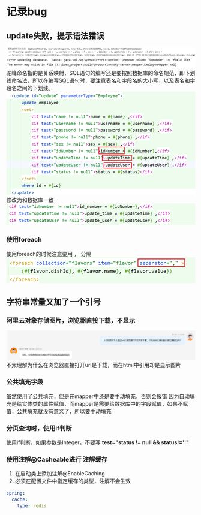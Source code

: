 # 记录bug
## update失败，提示语法错误
![loading failed](https://raw.githubusercontent.com/lei1692/typora/main/image/202309070951046.png)
![loading failed](https://raw.githubusercontent.com/lei1692/typora/main/image/202309070952826.png)
驼峰命名指的是关系映射，SQL语句的编写还是要按照数据库的命名规范，即下划线命名法，所以在编写SQL语句时，要注意表名和字段名的大小写，以及表名和字段名之间的下划线。  
![loading failed](https://raw.githubusercontent.com/lei1692/typora/main/image/202309070953970.png)    
修改为和数据库一致  
![loading failed](https://raw.githubusercontent.com/lei1692/typora/main/image/202309070956640.png)

### 使用foreach
使用foreach的时候注意要用 ， 分隔  
![loading failed](https://raw.githubusercontent.com/lei1692/typora/main/image/202309081523960.png)  
## 字符串常量又加了一个引号

### 阿里云对象存储图片，浏览器直接下载，不显示
![loading failed](https://raw.githubusercontent.com/lei1692/typora/main/image/202309081339943.png)  
不太理解为什么在浏览器直接打开url是下载，而在html中引用却是显示图片

### 公共填充字段
虽然使用了公共填充，但是在mapper中还是要手动填充，否则会报错
因为自动填充是给实体类的属性赋值，而mapper是需要给数据库中的字段赋值，如果不赋值，公共填充就没有意义了，所以要手动填充  
### 分页查询时，使用if判断
使用if判断，如果参数是Integer，不要写 **test="status != null && status!=''"**  
### 使用注解@Cacheable进行 注解缓存
1. 在启动类上添加注解@EnableCaching
2. 必须在配置文件中指定缓存的类型，注解不会生效  
```yml
spring:
  cache:
    type: redis
```





